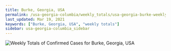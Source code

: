 ```yaml
---
title: Burke, Georgia, USA
permalink: /usa-georgia-columbia/weekly_totals/usa-georgia-burke-weekly_totals.html
last_updated: Mar 19, 2021
keywords: ["Burke, Georgia, USA", "weekly totals"]
sidebar: usa-georgia-columbia_sidebar
---
```


![Weekly Totals of Confirmed Cases for Burke, Georgia, USA](/covid_tracker/images/graphs/usa-georgia-burke-weekly_totals_graph.png)
